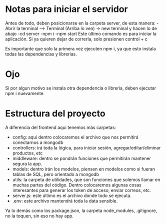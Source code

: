 # Notas para iniciar el servidor

Antes de todo, deben posicionarse en la carpeta server, de esta manera:
-Abrir la terminal --> Terminal (Arriba lo ven) -> new terminal y hacen lo de abajo
-cd server
-npm i
-npm start
Este último comando es para iniciar la aplicación. Si ya quieren dejar de correrla, solo presionen control + c

Es importante que solo la primera vez ejecuten npm i, ya que esto instala todas las dependencias y librerias.

# Ojo

Si por algun motivo se instala otra dependencia o libreria, deben ejecutar npm i nuevamente.

# Estructura del proyecto

A diferencia del frontend aqui tenemos más carpetas:

- config: aqui dentro colocaremos el archivo que nos permitirá conectarnos a mongodb
- controllers: irá toda la lógica, para iniciar sesión, agregar/editar/eliminar productos, etc
- middleware: dentro se pondrán funciones que permitirán mantener segura la app.
- models: dentro irán los modelos, piensen en modelos como si fueran tablas de SQL, pero orientado a mongodb
- utils: la carpeta de utilidades, que son funciones que solemos llamar en muchas partes del código. Dentro
  colocaremos algunas cosas interesantes para generar los token de acceso, enviar correos, etc.
- server.js: este último es el archivo donde todo se ejecuta.
- .env: este archivo mantendrá toda la data sensible.

Ya lo demás como los package.json, la carpeta node_modules, .gitignore, no la toquen, sin eso no hay app.
